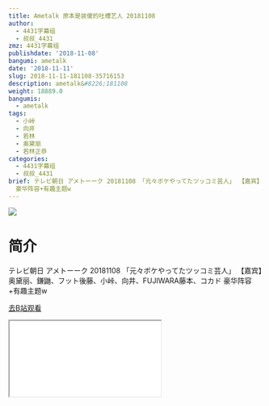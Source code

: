 ```yaml
---
title: Ametalk 原本是装傻的吐槽艺人 20181108
author:
  - 4431字幕组
  - 叔叔_4431
zmz: 4431字幕组
publishdate: '2018-11-08'
bangumi: ametalk
date: '2018-11-11'
slug: 2018-11-11-181108-35716153
description: ametalk&#8226;181108
weight: 18889.0
bangumis:
  - ametalk
tags:
  - 小峠
  - 向井
  - 若林
  - 奥黛丽
  - 若林正恭
categories:
  - 4431字幕组
  - 叔叔_4431
brief: テレビ朝日 アメトーーク 20181108 「元々ボケやってたツッコミ芸人」 【嘉宾】奥黛丽、鎌鼬、フット後藤、小峠、向井、FUJIWARA藤本、コカド
  豪华阵容+有趣主题w
---
```

![](https://i.imgur.com/JMwcUNt.jpg)
# 简介  
テレビ朝日 アメトーーク 20181108
「元々ボケやってたツッコミ芸人」
【嘉宾】奥黛丽、鎌鼬、フット後藤、小峠、向井、FUJIWARA藤本、コカド
豪华阵容+有趣主题w  

[去B站观看](https://www.bilibili.com/video/av35716153/)
<div class ="resp-container"><iframe class="testiframe" src="//player.bilibili.com/player.html?aid=35716153"", scrolling="no", allowfullscreen="true" > </iframe></div> 
